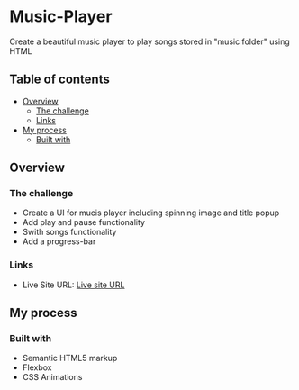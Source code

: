 # Music-Player

Create a beautiful music player to play songs stored in "music folder" using HTML <audio> tag.

## Table of contents

- [Overview](#overview)
  - [The challenge](#the-challenge)
  - [Links](#links)
- [My process](#my-process)
  - [Built with](#built-with)

## Overview

### The challenge

- Create a UI for mucis player including spinning image and title popup
- Add play and pause functionality
- Swith songs functionality
- Add a progress-bar

### Links

- Live Site URL: [Live site URL](https://raza7522.github.io/Music-Player/)


## My process

### Built with

- Semantic HTML5 markup
- Flexbox
- CSS Animations